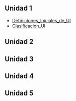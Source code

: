 Unidad 1
--------

-   [Definiciones\_Iniciales\_de\_UI](definiciones-iniciales-de-ui.html)
-   [Clasificacion\_UI](clasificacion-ui.html)

Unidad 2
--------

Unidad 3
--------

Unidad 4
--------

Unidad 5
--------
